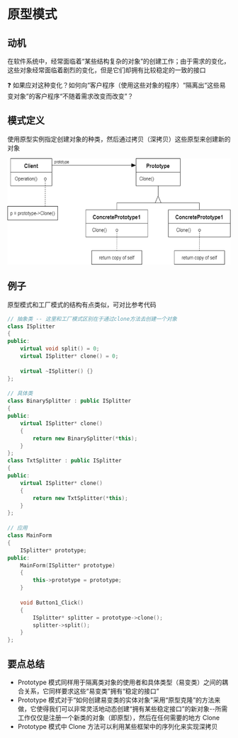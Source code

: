 # 原型模式

## 动机

在软件系统中，经常面临着“某些结构复杂的对象”的创建工作；由于需求的变化，这些对象经常面临着剧烈的变化，但是它们却拥有比较稳定的一致的接口

:question: 如果应对这种变化？如何向“客户程序（使用这些对象的程序）“隔离出“这些易变对象”的客户程序“不随着需求改变而改变”？

## 模式定义

使用原型实例指定创建对象的种类，然后通过拷贝（深拷贝）这些原型来创建新的对象

<div align="center"><img src="../images/原型模式.drawio.png" alt="原型模式" height=240 width= /></div>

## 例子

原型模式和工厂模式的结构有点类似，可对比参考代码

```cpp
// 抽象类 -- 这里和工厂模式区别在于通过clone方法去创建一个对象
class ISplitter
{
public:
    virtual void split() = 0;
    virtual ISplitter* clone() = 0;

    virtual ~ISplitter() {}
};

// 具体类
class BinarySplitter : public ISplitter
{
public:
    virtual ISplitter* clone()
    {
        return new BinarySplitter(*this);
    }
};
class TxtSplitter : public ISplitter
{
public:
    virtual ISplitter* clone()
    {
        return new TxtSplitter(*this);
    }
};

// 应用
class MainForm
{
    ISplitter* prototype;
public:
    MainForm(ISplitter* prototype)
    {
        this->prototype = prototype;
    }

    void Button1_Click()
    {
        ISplitter* splitter = prototype->clone();
        splitter->split();
    }
};
```

## 要点总结

- Prototype 模式同样用于隔离类对象的使用者和具体类型（易变类）之间的耦合关系，它同样要求这些“易变类”拥有“稳定的接口”
- Prototype 模式对于“如何创建易变类的实体对象”采用“原型克隆”的方法来做，它使得我们可以非常灵活地动态创建“拥有某些稳定接口”的新对象--所需工作仅仅是注册一个新类的对象（即原型），然后在任何需要的地方 Clone
- Prototype 模式中 Clone 方法可以利用某些框架中的序列化来实现深拷贝
